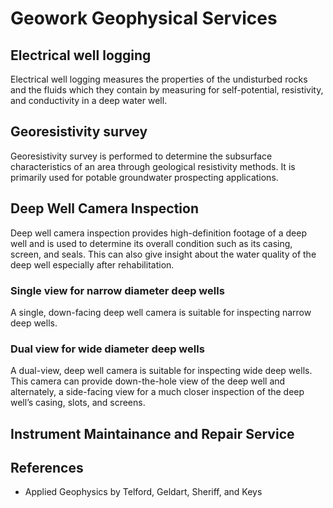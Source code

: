 # Geowork Geophysical Services

## Electrical well logging

Electrical well logging measures the properties of the undisturbed rocks and the fluids which they contain by measuring for self-potential, resistivity, and conductivity in a deep water well.

## Georesistivity survey

Georesistivity survey is performed to determine the subsurface characteristics of an area through geological resistivity methods. It is primarily used for potable groundwater prospecting applications.

## Deep Well Camera Inspection

Deep well camera inspection provides high-definition footage of a deep well and is used to determine its overall condition such as its casing, screen, and seals. This can also give insight about the water quality of the deep well especially after rehabilitation.

### Single view for narrow diameter deep wells

A single, down-facing deep well camera is suitable for inspecting narrow deep wells.

### Dual view for wide diameter deep wells

A dual-view, deep well camera is suitable for inspecting wide deep wells. This camera can provide down-the-hole view of the deep well and alternately, a side-facing view for a much closer inspection of the deep well’s casing, slots, and screens.

## Instrument Maintainance and Repair Service

## References
- Applied Geophysics by Telford, Geldart, Sheriff, and Keys